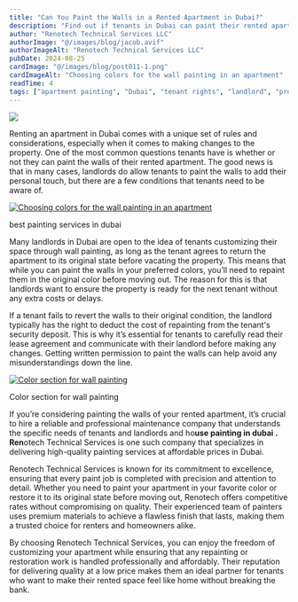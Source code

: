 ```yaml
---
title: "Can You Paint the Walls in a Rented Apartment in Dubai?"
description: "Find out if tenants in Dubai can paint their rented apartment walls, what permissions are needed, and how to avoid deposit deductions."
author: "Renotech Technical Services LLC"
authorImage: "@/images/blog/jacob.avif"
authorImageAlt: "Renotech Technical Services LLC"
pubDate: 2024-08-25
cardImage: "@/images/blog/post011-1.png"
cardImageAlt: "Choosing colors for the wall painting in an apartment"
readTime: 4
tags: ["apartment painting", "Dubai", "tenant rights", "landlord", "property management"]
---
```


![](@/images/blog/post011-1.png)

Renting an apartment in Dubai comes with a unique set of rules and considerations, especially when it comes to making changes to the property. One of the most common questions tenants have is whether or not they can paint the walls of their rented apartment. The good news is that in many cases, landlords do allow tenants to paint the walls to add their personal touch, but there are a few conditions that tenants need to be aware of.

  

[![Choosing colors for the wall painting in an apartment](https://img1.wsimg.com/isteam/stock/10334/:/rs=w:1280 "Choosing colors for the wall painting in an apartment")](https://dxbrenovations.ae/contact-us)

best painting services in dubai

Many landlords in Dubai are open to the idea of tenants customizing their space through wall painting, as long as the tenant agrees to return the apartment to its original state before vacating the property. This means that while you can paint the walls in your preferred colors, you’ll need to repaint them in the original color before moving out. The reason for this is that landlords want to ensure the property is ready for the next tenant without any extra costs or delays.

If a tenant fails to revert the walls to their original condition, the landlord typically has the right to deduct the cost of repainting from the tenant's security deposit. This is why it’s essential for tenants to carefully read their lease agreement and communicate with their landlord before making any changes. Getting written permission to paint the walls can help avoid any misunderstandings down the line.

  

[![Color section for wall painting](https://img1.wsimg.com/isteam/stock/10333/:/cr=t:0%25,l:0%25,w:100%25,h:100%25/rs=w:1280 "Color section for wall painting")](https://dxbrenovations.ae/contact-us)

Color section for wall painting

If you’re considering painting the walls of your rented apartment, it’s crucial to hire a reliable and professional maintenance company that understands the specific needs of tenants and landlords and ho**use painting in dubai . Ren**otech Technical Services is one such company that specializes in delivering high-quality painting services at affordable prices in Dubai.

Renotech Technical Services is known for its commitment to excellence, ensuring that every paint job is completed with precision and attention to detail. Whether you need to paint your apartment in your favorite color or restore it to its original state before moving out, Renotech offers competitive rates without compromising on quality. Their experienced team of painters uses premium materials to achieve a flawless finish that lasts, making them a trusted choice for renters and homeowners alike.

By choosing Renotech Technical Services, you can enjoy the freedom of customizing your apartment while ensuring that any repainting or restoration work is handled professionally and affordably. Their reputation for delivering quality at a low price makes them an ideal partner for tenants who want to make their rented space feel like home without breaking the bank.